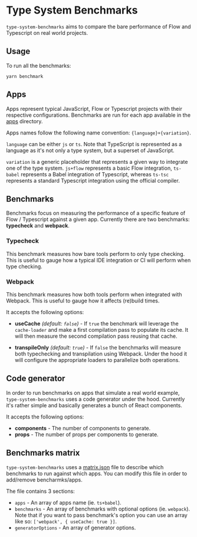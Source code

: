 # Type System Benchmarks

`type-system-benchmarks` aims to compare the bare performance of Flow and Typescript on real world projects.

## Usage

To run all the benchmarks:

```
yarn benchmark
```

## Apps

Apps represent typical JavaScript, Flow or Typescript projects with their respective configurations. Benchmarks are run for each app available in the [apps](apps) directory.

Apps names follow the following name convention: `{language}+{variation}`.

`language` can be either `js` or `ts`. Note that TypeScript is represented as a language as it's not only a type system, but a superset of JavaScript.

`variation` is a generic placeholder that represents a given way to integrate one of the type system. `js+flow` represents a basic Flow integration, `ts-babel` represents a Babel integration of Typescript, whereas `ts-tsc` represents a standard Typescript integration using the official compiler.

## Benchmarks

Benchmarks focus on measuring the performance of a specific feature of Flow / Typescript against a given app. Currently there are two benchmarks: **typecheck** and **webpack**.

### Typecheck

This benchmark measures how bare tools perform to only type checking. This is useful to gauge how a typical IDE integration or CI will perform when type checking.

### Webpack

This benchmark measures how both tools perform when integrated with Webpack. This is useful to gauge how it affects (re)build times.

It accepts the following options:

- **useCache** _(default: `false`)_ - If `true` the benchmark will leverage the `cache-loader` and make a first compilation pass to populate its cache. It will then measure the second compilation pass reusing that cache.

- **transpileOnly** _(default: `true`)_ - If `false` the benchmarks will measure both typechecking and transpilation using Webpack. Under the hood it will configure the appropriate loaders to parallelize both operations.

## Code generator

In order to run benchmarks on apps that simulate a real world example, `type-system-benchmarks` uses a code generator under the hood. Currently it's rather simple and basically generates a bunch of React components.

It accepts the following options:

- **components** - The number of components to generate.
- **props** - The number of props per components to generate.

## Benchmarks matrix

`type-system-benchmarks` uses a [matrix.json](matrix.json) file to describe which benchmarks to run against which apps. You can modify this file in order to add/remove bencharmks/apps.

The file contains 3 sections:

- `apps` - An array of apps name (ie. `ts+babel`).
- `benchmarks` - An array of benchmarks with optional options (ie. `webpack`). Note that if you want to pass benchmark's option you can use an array like so: `['webpack', { useCache: true }]`.
- `generatorOptions` - An array of generator options.
